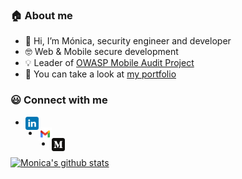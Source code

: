 ### :house: About me 

- 👋  Hi, I’m Mónica, security engineer and developer
- 🤓  Web & Mobile secure development
- 💡 Leader of [OWASP Mobile Audit Project](https://github.com/OWASP/www-project-mobile-audit)
- 👀  You can take a look at [my portfolio](https://mpast.github.io/)

### :smiley: Connect with me 
- <a href="https://www.linkedin.com/in/monica-pastor/">
    <img align="left" alt="Linkedin" width="21px" src="https://raw.githubusercontent.com/edent/SuperTinyIcons/099dc12b59179d07d534069bc8551718f786d91a/images/svg/linkedin.svg" />
  </a>
- <a href="mailto:pastorabanades@gmail.com">
    <img align="left" alt="Email" width="21px" src="https://raw.githubusercontent.com/edent/SuperTinyIcons/099dc12b59179d07d534069bc8551718f786d91a/images/svg/gmail.svg" />
  </a>
- <a href="https://medium.com/@mpast">
    <img align="left" alt="Medium" width="21px" src="https://raw.githubusercontent.com/edent/SuperTinyIcons/099dc12b59179d07d534069bc8551718f786d91a/images/svg/medium.svg" />
  </a>


[![Monica's github stats](https://github-readme-stats.vercel.app/api?username=mpast&show_icons=true&theme=merko&hide=["issues"])](https://github.com/mpast)
